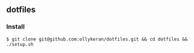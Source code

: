 ## dotfiles

### Install
```
$ git clone git@github.com:ollykeran/dotfiles.git && cd dotfiles && ./setup.sh
